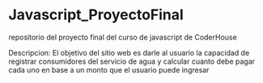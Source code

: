 # Javascript_ProyectoFinal
repositorio del proyecto final del curso de javascript de CoderHouse

Descripcion:
El objetivo del sitio web es darle al usuario la capacidad de registrar consumidores del servicio de agua y calcular cuanto debe pagar cada uno en base a un monto que el usuario puede ingresar
